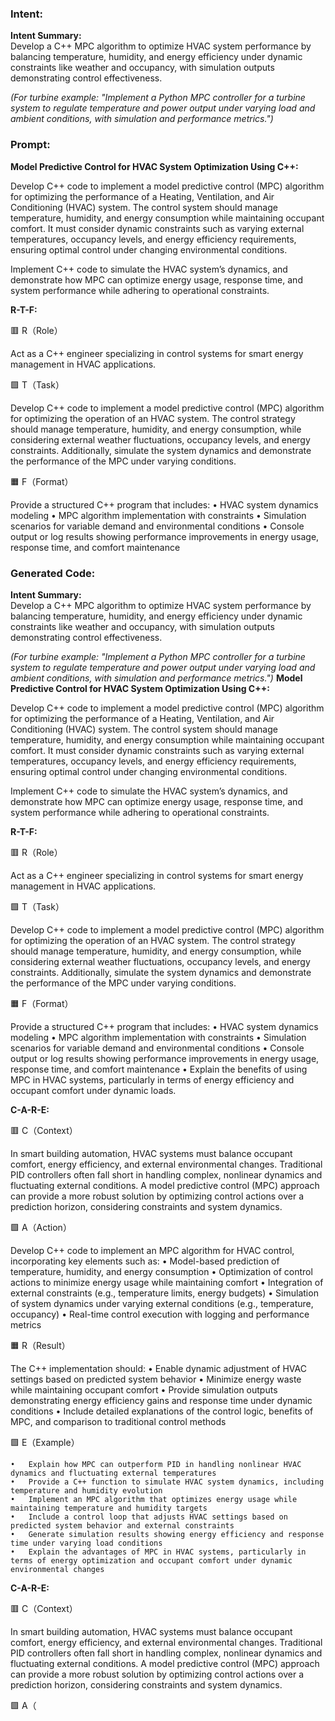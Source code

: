 ### Intent:
**Intent Summary:**  
Develop a C++ MPC algorithm to optimize HVAC system performance by balancing temperature, humidity, and energy efficiency under dynamic constraints like weather and occupancy, with simulation outputs demonstrating control effectiveness.  

*(For turbine example: "Implement a Python MPC controller for a turbine system to regulate temperature and power output under varying load and ambient conditions, with simulation and performance metrics.")*

### Prompt:
**Model Predictive Control for HVAC System Optimization Using C++:**

Develop C++ code to implement a model predictive control (MPC) algorithm for optimizing the performance of a Heating, Ventilation, and Air Conditioning (HVAC) system. The control system should manage temperature, humidity, and energy consumption while maintaining occupant comfort. It must consider dynamic constraints such as varying external temperatures, occupancy levels, and energy efficiency requirements, ensuring optimal control under changing environmental conditions.

Implement C++ code to simulate the HVAC system’s dynamics, and demonstrate how MPC can optimize energy usage, response time, and system performance while adhering to operational constraints.

**R-T-F:**

🟥 R（Role）

Act as a C++ engineer specializing in control systems for smart energy management in HVAC applications.

🟩 T（Task）

Develop C++ code to implement a model predictive control (MPC) algorithm for optimizing the operation of an HVAC system. The control strategy should manage temperature, humidity, and energy consumption, while considering external weather fluctuations, occupancy levels, and energy constraints. Additionally, simulate the system dynamics and demonstrate the performance of the MPC under varying conditions.

🟧 F（Format）

Provide a structured C++ program that includes:
	•	HVAC system dynamics modeling
	•	MPC algorithm implementation with constraints
	•	Simulation scenarios for variable demand and environmental conditions
	•	Console output or log results showing performance improvements in energy usage, response time, and comfort maintenance

### Generated Code:
**Intent Summary:**  
Develop a C++ MPC algorithm to optimize HVAC system performance by balancing temperature, humidity, and energy efficiency under dynamic constraints like weather and occupancy, with simulation outputs demonstrating control effectiveness.  

*(For turbine example: "Implement a Python MPC controller for a turbine system to regulate temperature and power output under varying load and ambient conditions, with simulation and performance metrics.")*
**Model Predictive Control for HVAC System Optimization Using C++:**

Develop C++ code to implement a model predictive control (MPC) algorithm for optimizing the performance of a Heating, Ventilation, and Air Conditioning (HVAC) system. The control system should manage temperature, humidity, and energy consumption while maintaining occupant comfort. It must consider dynamic constraints such as varying external temperatures, occupancy levels, and energy efficiency requirements, ensuring optimal control under changing environmental conditions.

Implement C++ code to simulate the HVAC system’s dynamics, and demonstrate how MPC can optimize energy usage, response time, and system performance while adhering to operational constraints.

**R-T-F:**

🟥 R（Role）

Act as a C++ engineer specializing in control systems for smart energy management in HVAC applications.

🟩 T（Task）

Develop C++ code to implement a model predictive control (MPC) algorithm for optimizing the operation of an HVAC system. The control strategy should manage temperature, humidity, and energy consumption, while considering external weather fluctuations, occupancy levels, and energy constraints. Additionally, simulate the system dynamics and demonstrate the performance of the MPC under varying conditions.

🟧 F（Format）

Provide a structured C++ program that includes:
	•	HVAC system dynamics modeling
	•	MPC algorithm implementation with constraints
	•	Simulation scenarios for variable demand and environmental conditions
	•	Console output or log results showing performance improvements in energy usage, response time, and comfort maintenance
	•	Explain the benefits of using MPC in HVAC systems, particularly in terms of energy efficiency and occupant comfort under dynamic loads.

**C-A-R-E:**

🟥 C（Context）

In smart building automation, HVAC systems must balance occupant comfort, energy efficiency, and external environmental changes. Traditional PID controllers often fall short in handling complex, nonlinear dynamics and fluctuating external conditions. A model predictive control (MPC) approach can provide a more robust solution by optimizing control actions over a prediction horizon, considering constraints and system dynamics.

🟩 A（Action）

Develop C++ code to implement an MPC algorithm for HVAC control, incorporating key elements such as:
	•	Model-based prediction of temperature, humidity, and energy consumption
	•	Optimization of control actions to minimize energy usage while maintaining comfort
	•	Integration of external constraints (e.g., temperature limits, energy budgets)
	•	Simulation of system dynamics under varying external conditions (e.g., temperature, occupancy)
	•	Real-time control execution with logging and performance metrics

🟧 R（Result）

The C++ implementation should:
	•	Enable dynamic adjustment of HVAC settings based on predicted system behavior
	•	Minimize energy waste while maintaining occupant comfort
	•	Provide simulation outputs demonstrating energy efficiency gains and response time under dynamic conditions
	•	Include detailed explanations of the control logic, benefits of MPC, and comparison to traditional control methods

🟩 E（Example）

	•	Explain how MPC can outperform PID in handling nonlinear HVAC dynamics and fluctuating external temperatures
	•	Provide a C++ function to simulate HVAC system dynamics, including temperature and humidity evolution
	•	Implement an MPC algorithm that optimizes energy usage while maintaining temperature and humidity targets
	•	Include a control loop that adjusts HVAC settings based on predicted system behavior and external constraints
	•	Generate simulation results showing energy efficiency and response time under varying load conditions
	•	Explain the advantages of MPC in HVAC systems, particularly in terms of energy optimization and occupant comfort under dynamic environmental changes
**C-A-R-E:**

🟥 C（Context）

In smart building automation, HVAC systems must balance occupant comfort, energy efficiency, and external environmental changes. Traditional PID controllers often fall short in handling complex, nonlinear dynamics and fluctuating external conditions. A model predictive control (MPC) approach can provide a more robust solution by optimizing control actions over a prediction horizon, considering constraints and system dynamics.

🟩 A（
